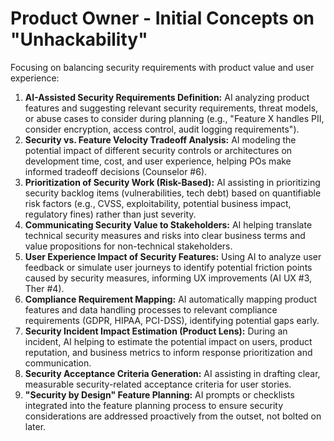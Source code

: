 # Product Owner - Initial Concepts on "Unhackability"

Focusing on balancing security requirements with product value and user experience:

1.  **AI-Assisted Security Requirements Definition:** AI analyzing product features and suggesting relevant security requirements, threat models, or abuse cases to consider during planning (e.g., "Feature X handles PII, consider encryption, access control, audit logging requirements").
2.  **Security vs. Feature Velocity Tradeoff Analysis:** AI modeling the potential impact of different security controls or architectures on development time, cost, and user experience, helping POs make informed tradeoff decisions (Counselor #6).
3.  **Prioritization of Security Work (Risk-Based):** AI assisting in prioritizing security backlog items (vulnerabilities, tech debt) based on quantifiable risk factors (e.g., CVSS, exploitability, potential business impact, regulatory fines) rather than just severity.
4.  **Communicating Security Value to Stakeholders:** AI helping translate technical security measures and risks into clear business terms and value propositions for non-technical stakeholders.
5.  **User Experience Impact of Security Features:** Using AI to analyze user feedback or simulate user journeys to identify potential friction points caused by security measures, informing UX improvements (AI UX #3, Ther #4).
6.  **Compliance Requirement Mapping:** AI automatically mapping product features and data handling processes to relevant compliance requirements (GDPR, HIPAA, PCI-DSS), identifying potential gaps early.
7.  **Security Incident Impact Estimation (Product Lens):** During an incident, AI helping to estimate the potential impact on users, product reputation, and business metrics to inform response prioritization and communication.
8.  **Security Acceptance Criteria Generation:** AI assisting in drafting clear, measurable security-related acceptance criteria for user stories.
9.  **"Security by Design" Feature Planning:** AI prompts or checklists integrated into the feature planning process to ensure security considerations are addressed proactively from the outset, not bolted on later. 